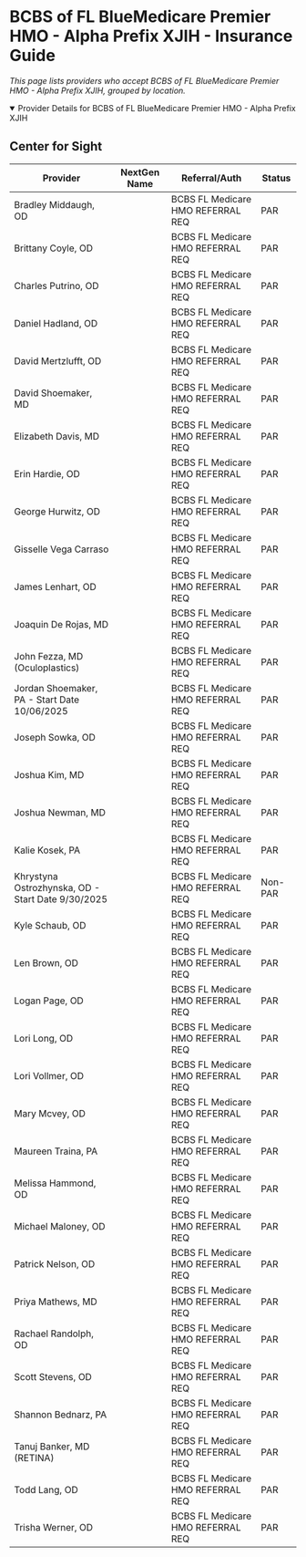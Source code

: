 # BCBS of FL BlueMedicare Premier HMO - Alpha Prefix XJIH - Insurance Guide

*This page lists providers who accept BCBS of FL BlueMedicare Premier HMO - Alpha Prefix XJIH, grouped by location.*

<details open><summary>Provider Details for BCBS of FL BlueMedicare Premier HMO - Alpha Prefix XJIH</summary>

## Center for Sight

| Provider | NextGen Name | Referral/Auth | Status |
|----------|-------------|--------------|--------|
| Bradley Middaugh, OD |  | BCBS FL Medicare HMO REFERRAL REQ | PAR |
| Brittany Coyle, OD |  | BCBS FL Medicare HMO REFERRAL REQ | PAR |
| Charles Putrino, OD |  | BCBS FL Medicare HMO REFERRAL REQ | PAR |
| Daniel Hadland, OD |  | BCBS FL Medicare HMO REFERRAL REQ | PAR |
| David Mertzlufft, OD |  | BCBS FL Medicare HMO REFERRAL REQ | PAR |
| David Shoemaker, MD |  | BCBS FL Medicare HMO REFERRAL REQ | PAR |
| Elizabeth Davis, MD |  | BCBS FL Medicare HMO REFERRAL REQ | PAR |
| Erin Hardie, OD |  | BCBS FL Medicare HMO REFERRAL REQ | PAR |
| George Hurwitz, OD |  | BCBS FL Medicare HMO REFERRAL REQ | PAR |
| Gisselle Vega Carraso |  | BCBS FL Medicare HMO REFERRAL REQ | PAR |
| James Lenhart, OD |  | BCBS FL Medicare HMO REFERRAL REQ | PAR |
| Joaquin De Rojas, MD |  | BCBS FL Medicare HMO REFERRAL REQ | PAR |
| John Fezza, MD (Oculoplastics) |  | BCBS FL Medicare HMO REFERRAL REQ | PAR |
| Jordan Shoemaker, PA - Start Date 10/06/2025 |  | BCBS FL Medicare HMO REFERRAL REQ | PAR |
| Joseph Sowka, OD |  | BCBS FL Medicare HMO REFERRAL REQ | PAR |
| Joshua Kim, MD |  | BCBS FL Medicare HMO REFERRAL REQ | PAR |
| Joshua Newman, MD |  | BCBS FL Medicare HMO REFERRAL REQ | PAR |
| Kalie Kosek, PA |  | BCBS FL Medicare HMO REFERRAL REQ | PAR |
| Khrystyna Ostrozhynska, OD - Start Date 9/30/2025 |  | BCBS FL Medicare HMO REFERRAL REQ | Non-PAR |
| Kyle Schaub, OD |  | BCBS FL Medicare HMO REFERRAL REQ | PAR |
| Len Brown, OD |  | BCBS FL Medicare HMO REFERRAL REQ | PAR |
| Logan Page, OD |  | BCBS FL Medicare HMO REFERRAL REQ | PAR |
| Lori Long, OD |  | BCBS FL Medicare HMO REFERRAL REQ | PAR |
| Lori Vollmer, OD |  | BCBS FL Medicare HMO REFERRAL REQ | PAR |
| Mary Mcvey, OD |  | BCBS FL Medicare HMO REFERRAL REQ | PAR |
| Maureen Traina, PA |  | BCBS FL Medicare HMO REFERRAL REQ | PAR |
| Melissa Hammond, OD |  | BCBS FL Medicare HMO REFERRAL REQ | PAR |
| Michael Maloney, OD |  | BCBS FL Medicare HMO REFERRAL REQ | PAR |
| Patrick Nelson, OD |  | BCBS FL Medicare HMO REFERRAL REQ | PAR |
| Priya Mathews, MD |  | BCBS FL Medicare HMO REFERRAL REQ | PAR |
| Rachael Randolph, OD |  | BCBS FL Medicare HMO REFERRAL REQ | PAR |
| Scott Stevens, OD |  | BCBS FL Medicare HMO REFERRAL REQ | PAR |
| Shannon Bednarz, PA |  | BCBS FL Medicare HMO REFERRAL REQ | PAR |
| Tanuj Banker, MD (RETINA) |  | BCBS FL Medicare HMO REFERRAL REQ | PAR |
| Todd Lang, OD |  | BCBS FL Medicare HMO REFERRAL REQ | PAR |
| Trisha Werner, OD |  | BCBS FL Medicare HMO REFERRAL REQ | PAR |

</details>

